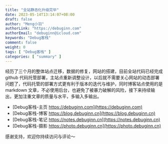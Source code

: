 ```yaml
---
title: "全站静态化升级完毕"
date: 2023-05-14T13:14:07+08:00
draft: false
author: "Meng小羽"
authorLink: "https://debuginn.com"
authorEmail: "debuginn@icloud.com"
keywords: "Debug客栈"
comment: false
weight: 0
tags: [ "Debug客栈" ]
categories: [ "summary" ]
---
```


经历了三个月的整体站点迁移，数据的修复，网站的搭建，目前全站代码已经完成 github 代码托管部署，主站点重新调整设计，以后就不需要关心网站的动态部署问题了，代码托管的部署方式更有利于版本的迭代与维护，同时博客站点使用的是 markdown 文章，不必使用后台，也避免了被暴力破解的风险，接下来持续输出，更加注重文章的质量与水平，多输入多输出。

- [Debug客栈-主页 https://debuginn.com](https://debuginn.com)
- [Debug客栈-博客 https://blog.debuginn.cn](https://blog.debuginn.cn)
- [Debug客栈-笔记 https://notes.debuginn.cn](https://notes.debuginn.cn)
- [Debug客栈-摄影 https://photo.debuginn.cn](https://photo.debuginn.cn)

感谢支持，欢迎你持续访问与评论～